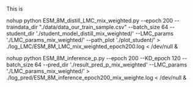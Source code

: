 This is 


nohup python ESM_8M_distill_LMC_mix_weighted.py --epoch 200 --traindata_dir "./data/data_our_train_sample.csv" --batch_size 64 --student_dir './student_model_distill_mix_weighted/' --LMC_params './LMC_params_mix_weighted/' --path_plot './plot_student/'  > ./log_LMC/ESM_8M_LMC_mix_weighted_epoch200.log < /dev/null &

nohup python ESM_8M_inference_p.py --epoch 200 --KD_epoch 120 --batch_size 64 --pred_dir './result_pred_p_mix_weighted' --LMC_params './LMC_params_mix_weighted/' > ./log_pred/ESM_8M_inference_epoch200_mix_weighte.log < /dev/null &

